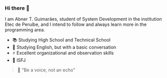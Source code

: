 ### Hi there :balloon:
I am Abner T. Guimarães, student of System Development in the institution Etec de Peruíbe, and I intend to follow and always learn more in the programming area.

* :books: Studying High School and Technical School 
* :speech_balloon: Studying English, but with a basic conversation
* :zap: Excellent organizational and observation skills
* :thought_balloon: ISFJ

> :pushpin: "Be a voice, not an echo"

